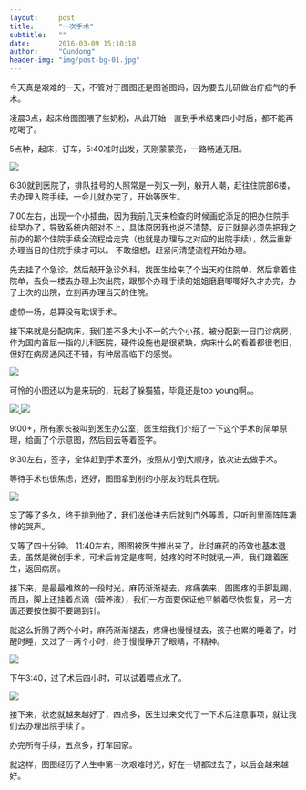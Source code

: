 ```yaml
---
layout:     post
title:      "一次手术"
subtitle:   ""
date:       2016-03-09 15:10:18
author:     "Cundong"
header-img: "img/post-bg-01.jpg"
---
```


<p>
	今天真是艰难的一天，不管对于图图还是图爸图妈，因为要去儿研做治疗疝气的手术。
</p>

<p>
	凌晨3点，起床给图图喂了些奶粉，从此开始一直到手术结束四小时后，都不能再吃喝了。
</p>

<p>
	5点种，起床，订车，5:40准时出发，天刚蒙蒙亮，一路畅通无阻。
</p>

<a href="#">
    <img src="{{ site.baseurl }}/img/map_47.jpg">
</a>

<p>
6:30就到医院了，排队挂号的人照常是一列又一列，躲开人潮，赶往住院部6楼，去办理入院手续，一会儿就办完了，开始等医生。

7:00左右，出现一个小插曲，因为我前几天来检查的时候画蛇添足的把办住院手续早办了，导致系统内部对不上，具体原因我也说不清楚，反正就是必须先把我之前办的那个住院手续全流程给走完（也就是办理与之对应的出院手续），然后重新办理当日的住院手续才可以。
不敢细想，赶紧问清楚流程开始办理。

先去挂了个急诊，然后敲开急诊外科，找医生给来了个当天的住院单，然后拿着住院单，去负一楼去办理上次出院，跟那个办理手续的姐姐磨磨唧唧好久才办完，办了上次的出院，立刻再办理当天的住院。

虚惊一场，总算没有耽误手术。
</p>

<p>
接下来就是分配病床，我们差不多大小不一的六个小孩，被分配到一日门诊病房，作为国内首屈一指的儿科医院，硬件设施也是很紧缺，病床什么的看着都很老旧，但好在病房通风还不错，有种居高临下的感觉。
</p>

<a href="#">
    <img src="{{ site.baseurl }}/img/map_53.jpg">
</a>

<p>
可怜的小图还以为是来玩的，玩起了躲猫猫，毕竟还是too young啊。。
</p>

<a href="#">
    <img src="{{ site.baseurl }}/img/map_49.jpg">
</a>

<a href="#">
    <img src="{{ site.baseurl }}/img/map_48.jpg">
</a>

<p>
9:00+，所有家长被叫到医生办公室，医生给我们介绍了一下这个手术的简单原理，给画了个示意图，然后回去等着签字。

9:30左右，签字，全体赶到手术室外，按照从小到大顺序，依次进去做手术。
</p>

<p>
等待手术也很焦虑，还好，图图拿到别的小朋友的玩具在玩。
</p>

<a href="#">
    <img src="{{ site.baseurl }}/img/map_50.jpg">
</a>

<p>
忘了等了多久，终于排到他了，我们送他进去后就到门外等着，只听到里面阵阵凄惨的哭声。
</p>

<p>
又等了四十分钟。
11:40左右，图图被医生推出来了，此时麻药的药效也基本退去，虽然是微创手术，可术后肯定是疼啊，娃疼的时不时就吼一声，我们跟着医生，返回病房。

接下来，是最最难熬的一段时光，麻药渐渐褪去，疼痛袭来，图图疼的手脚乱踢，而且，脚上还挂着点滴（营养液），我们一方面要保证他平躺着尽快恢复，另一方面还要按住脚不要踢到针。

就这么折腾了两个小时，麻药渐渐褪去，疼痛也慢慢褪去，孩子也累的睡着了，时醒时睡，又过了一两个小时，终于慢慢睁开了眼睛，不精神。
</p>

<a href="#">
    <img src="{{ site.baseurl }}/img/map_52.jpg">
</a>

<p>
下午3:40，过了术后四小时，可以试着喂点水了。
</p>

<a href="#">
    <img src="{{ site.baseurl }}/img/map_54.jpg">
</a>

<p>
接下来，状态就越来越好了，四点多，医生过来交代了一下术后注意事项，就让我们去办理出院手续了。   

办完所有手续，五点多，打车回家。
</p>

<p>
	就这样，图图经历了人生中第一次艰难时光，好在一切都过去了，以后会越来越好。
</p>